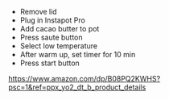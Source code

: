 - Remove lid
- Plug in Instapot Pro 
- Add cacao butter to pot
- Press saute button
- Select low temperature
- After warm up, set timer for 10 min
- Press start button


https://www.amazon.com/dp/B08PQ2KWHS?psc=1&ref=ppx_yo2_dt_b_product_details
